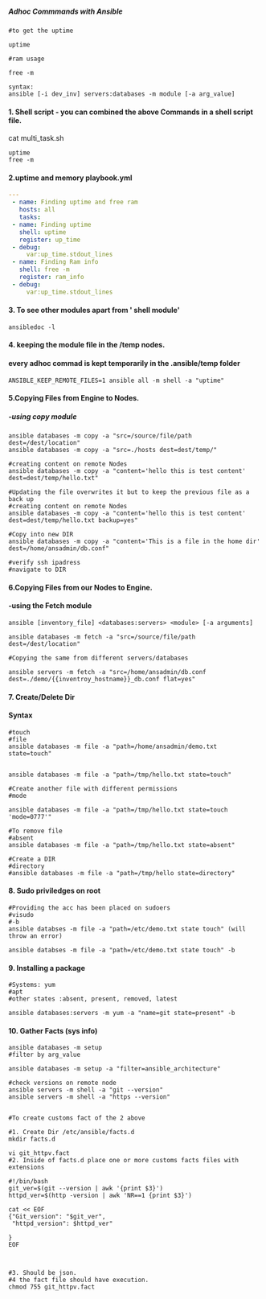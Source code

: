 ##### Adhoc Commmands with Ansible

```
#to get the uptime

uptime

#ram usage

free -m

syntax:
ansible [-i dev_inv] servers:databases -m module [-a arg_value]
```
#### 1. Shell script - you can combined the above Commands in a shell script file.

cat multi_task.sh
```
uptime
free -m

```

#### 2.uptime and memory playbook.yml

```yml
---
 - name: Finding uptime and free ram
   hosts: all
   tasks:
 - name: Finding uptime
   shell: uptime
   register: up_time
 - debug:
     var:up_time.stdout_lines
 - name: Finding Ram info
   shell: free -m
   register: ram_info
 - debug:
     var:up_time.stdout_lines

```

#### 3. To see other modules apart from ' shell module'

```
ansibledoc -l
```


#### 4. keeping the module file in the /temp nodes.
#### every adhoc commad is kept temporarily in the .ansible/temp folder
```
ANSIBLE_KEEP_REMOTE_FILES=1 ansible all -m shell -a "uptime"

```

#### 5.Copying Files from Engine to Nodes.
##### -using copy module
```
ansible databases -m copy -a "src=/source/file/path dest=/dest/location"
ansible databases -m copy -a "src=./hosts dest=dest/temp/"

#creating content on remote Nodes
ansible databases -m copy -a "content='hello this is test content' dest=dest/temp/hello.txt"

#Updating the file overwrites it but to keep the previous file as a back up
#creating content on remote Nodes
ansible databases -m copy -a "content='hello this is test content' dest=dest/temp/hello.txt backup=yes"

#Copy into new DIR
ansible databases -m copy -a "content='This is a file in the home dir' dest=/home/ansadmin/db.conf"

#verify ssh ipadress
#navigate to DIR
```
#### 6.Copying Files from our Nodes to Engine.
#### -using the Fetch module

```
ansible [inventory_file] <databases:servers> <module> [-a arguments]

ansible databases -m fetch -a "src=/source/file/path dest=/dest/location"

#Copying the same from different servers/databases

ansible servers -m fetch -a "src=/home/ansadmin/db.conf dest=./demo/{{inventroy_hostname}}_db.conf flat=yes"

```


#### 7. Create/Delete Dir
#### Syntax
```
#touch
#file
ansible databases -m file -a "path=/home/ansadmin/demo.txt state=touch"


ansible databases -m file -a "path=/tmp/hello.txt state=touch"

#Create another file with different permissions
#mode

ansible databases -m file -a "path=/tmp/hello.txt state=touch 'mode=0777'"

#To remove file
#absent
ansible databases -m file -a "path=/tmp/hello.txt state=absent"

#Create a DIR
#directory
#ansible databases -m file -a "path=/tmp/hello state=directory"
```

#### 8. Sudo priviledges on root
```
#Providing the acc has been placed on sudoers
#visudo
#-b
ansible databses -m file -a "path=/etc/demo.txt state touch" (will throw an error)

ansible databses -m file -a "path=/etc/demo.txt state touch" -b
```
#### 9. Installing a package
```
#Systems: yum
#apt
#other states :absent, present, removed, latest

ansible databases:servers -m yum -a "name=git state=present" -b
```
#### 10. Gather Facts (sys info)

```
ansible databases -m setup
#filter by arg_value

ansible databases -m setup -a "filter=ansible_architecture"

#check versions on remote node
ansible servers -m shell -a "git --version"
ansible servers -m shell -a "https --version"


#To create customs fact of the 2 above

#1. Create Dir /etc/ansible/facts.d
mkdir facts.d

vi git_httpv.fact
#2. Inside of facts.d place one or more customs facts files with extensions

#!/bin/bash
git_ver=$(git --version | awk '{print $3}')
httpd_ver=$(http -version | awk 'NR==1 {print $3}')

cat << EOF
{"Git_version": "$git_ver",
 "httpd_version": $httpd_ver"

}
EOF



#3. Should be json.
#4 the fact file should have execution.
chmod 755 git_httpv.fact

```
